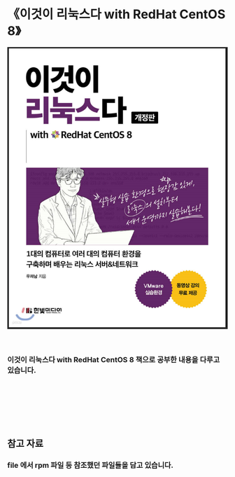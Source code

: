 # 《이것이 리눅스다 with RedHat CentOS 8》


![alt text](image-25.png)

<br>

### 이것이 리눅스다 with RedHat CentOS 8 책으로 공부한 내용을 다루고 있습니다.

<br>
<br>
<br>
<br>
<br>

# 
## 참고 자료
### file 에서 rpm 파일 등 참조했던 파일들을 담고 있습니다.

